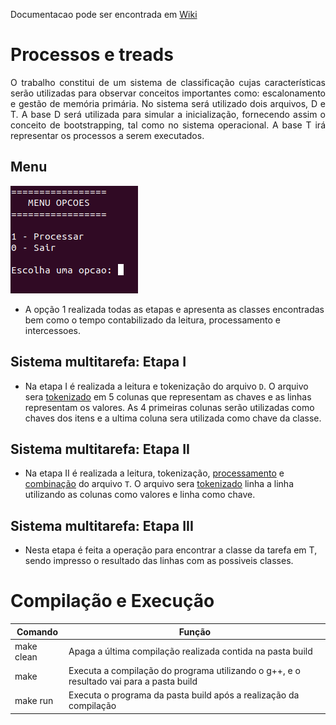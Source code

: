 Documentacao pode ser encontrada em [Wiki](https://github.com/danieldiv/processos-e-threads/wiki)

# Processos e treads

<p align="justify">
	O trabalho constitui de um sistema de classificação cujas características serão utilizadas para observar conceitos importantes como: escalonamento e gestão de memória primária. No sistema será utilizado dois arquivos, D e T. A base D será utilizada para simular a inicialização, fornecendo assim o conceito de bootstrapping, tal como no sistema operacional. A base T irá representar os processos a serem executados.
</p>

## Menu

![Scrennshot](src/resource/imgs/menuPrincipal.png)

- A opção 1 realizada todas as etapas e apresenta as classes encontradas bem como o tempo contabilizado da leitura, processamento e intercessoes.

## Sistema multitarefa: Etapa I

- Na etapa I é realizada a leitura e tokenização do arquivo `D`. O arquivo sera [tokenizado](https://github.com/danieldiv/processos-e-threads/blob/main/src/include/template/util.hpp#L55) em 5 colunas que representam as chaves e as linhas representam os valores. As 4 primeiras colunas serão utilizadas como chaves dos itens e a ultima coluna sera utilizada como chave da classe.

## Sistema multitarefa: Etapa II

- Na etapa II é realizada a leitura, tokenização, [processamento](https://github.com/danieldiv/processos-e-threads/blob/main/src/kernel.cpp#L24) e [combinação](https://github.com/danieldiv/processos-e-threads/blob/main/src/kernel.cpp#L56) do arquivo `T`. O arquivo sera [tokenizado](https://github.com/danieldiv/processos-e-threads/blob/main/src/include/template/util.hpp#L102) linha a linha utilizando as colunas como valores e linha como chave.

## Sistema multitarefa: Etapa III

- Nesta etapa é feita a operação para encontrar a classe da tarefa em T, sendo impresso o resultado das linhas com as possiveis classes.

# Compilação e Execução

| Comando    | Função                                                                                  |
| ---------- | --------------------------------------------------------------------------------------- |
| make clean | Apaga a última compilação realizada contida na pasta build                              |
| make       | Executa a compilação do programa utilizando o g++, e o resultado vai para a pasta build |
| make run   | Executa o programa da pasta build após a realização da compilação                       |

